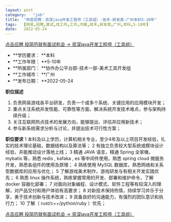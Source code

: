 ```yaml
---
layout:	post
category:	"job"
title:	"网易招聘：资深java开发工程师（工具组）-技术-研发类-广州本科5-10年"
tags:	[网易,招聘,面试,找工作,工作,内推,技术,研发类,广州,本科,5-10年]
date:	2022-05-24
---
```


[点击应聘 投简历就有面试机会 -> 资深java开发工程师（工具组）](http://mobile.bole.netease.com/bole/boleDetail?id=32777&employeeId=346f03c3cda5f04c&key=all)



- **学历要求： **本科
- **工作年限： **5-10年
- **所属部门： **协作办公平台部-技术一部-美术工具开发组
- **工作城市： **广州
- **发布日期： **2022-05-24



**职位描述**
1. 负责网易游戏各平台研发，负责一个或多个系统、关键应用的应用模块开发； 
2. 重点关注系统并发性能、可靠性等方面，解决系统开发技术难点，参与架构持续升级；
3. 关注互联网热点技术的发展方向，能够提出、评估并应用新技术； 
4. 参与新系统需求分析与讨论，并提出技术可行性方案；



**职位要求**
1 本科及以上学历，计算机相关专业，至少4年及以上项目开发经验，扎实的技术理论基础，数据结构以及算法等；
2 有独立负责较大型系统或模块设计经验，并能推动设计落地上线；
3 精通 JAVA 语言，精通 Spring 全家桶， mybatis 等，熟悉 redis , kafaka , es 等中间件使用，熟悉 spring cloud 微服务开发，熟悉各组件的使用及原理； 
4 熟练使用 MySQL 数据库，熟悉网络和关系型数据库的应用与优化；
5 了解游戏美术制作，游戏研发与有相关开发实践优先；
6 熟悉 linux 操作系统，熟练掌握常用的开发、部署和维护命令，了解 docker 容器化部署； 
7 对面向对象编程、设计模式、软件工程等有较深入的理解，对产品交付和用户体验有高要求； 
8 对新技术保持热情，持续学习并乐于分享，勇于技术创新与技术改进； 
9 具备良好的沟通能力，有强烈的团队意识和执行力； 
10 了解（ rust/c++/python/ruby ）优先；



[点击应聘 投简历就有面试机会 -> 资深java开发工程师（工具组）](http://mobile.bole.netease.com/bole/boleDetail?id=32777&employeeId=346f03c3cda5f04c&key=all)